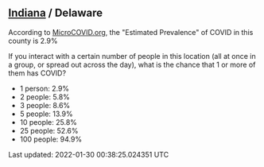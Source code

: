 
## [Indiana](/united-states/indiana) / Delaware

According to [MicroCOVID.org](http://microcovid.org),
the "Estimated Prevalence" of COVID in this county is 2.9%

If you interact with a certain number of people in this location
(all at once in a group, or spread out across the day), what is the chance that
1 or more of them has COVID?

- 1 person: 2.9%
- 2 people: 5.8%
- 3 people: 8.6%
- 5 people: 13.9%
- 10 people: 25.8%
- 25 people: 52.6%
- 100 people: 94.9%

Last updated: 2022-01-30 00:38:25.024351 UTC
